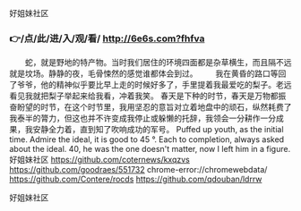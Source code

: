 
好姐妹社区




### 👉/点/此/进/入/观/看/ http://6e6s.com?fhfva




　　蛇，就是野地的特产物。当时我们居住的环境四面都是杂草横生，而且隔不远就是坟场。静静的夜，毛骨悚然的感觉谁都体会到过。
　　我在黄昏的路口等回了爷爷，他的精神似乎要比早上走的时候好多了，手里提着我最爱吃的梨子。老远看见我就把梨子举起来给我看，冲着我笑。
春天是下种的时节，春天是万物都振奋盼望的时节，在这个时节里，我用坚忍的意旨对立着地盘中的顽石，纵然耗费了我泰半的膂力，但这也并不许变成我停止或躲懒的托辞，我领会一分耕作一分成果，我安静全力着，直到知了吹响成功的军号。
Puffed up youth, as the initial time.
Admire the ideal, it is good to 45 °.
Each to completion, always asked about the ideal.
40, he was the one doesn't matter, now I left him in a figure.
好姐妹社区 https://github.com/coternews/kxqzvs
https://github.com/goodraes/551732
chrome-error://chromewebdata/
https://github.com/Contere/rocds
https://github.com/qdouban/ldrrw





好姐妹社区
